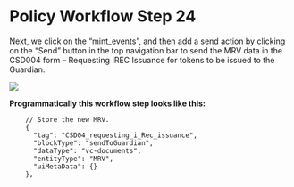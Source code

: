 # Policy Workflow Step 24

Next, we click on the “mint_events”, and then add a send action by clicking on the “Send” button in the top navigation bar to send the MRV data in the CSD004 form – Requesting IREC Issuance for tokens to be issued to the Guardian.

![](https://i.imgur.com/ioUw0WH.png)

**Programmatically this workflow step looks like this:**

```
    // Store the new MRV.
    {
      "tag": "CSD04_requesting_i_Rec_issuance",
      "blockType": "sendToGuardian",
      "dataType": "vc-documents",
      "entityType": "MRV",
      "uiMetaData": {}
    },
```
